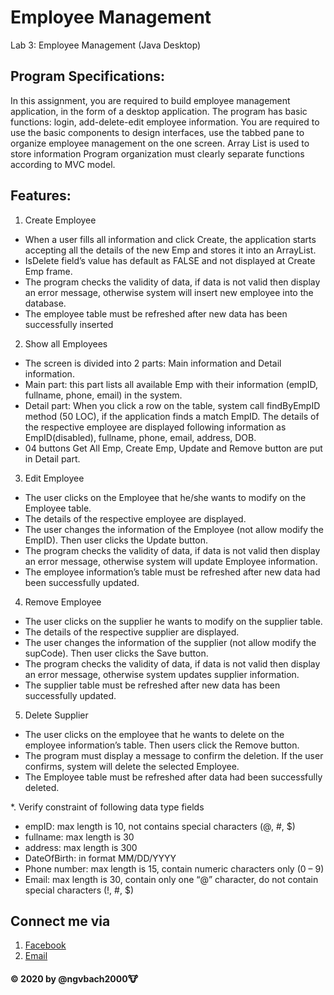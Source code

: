 # Employee Management
Lab 3: Employee Management
(Java Desktop)

## Program Specifications:
In this assignment, you are required to build employee management application, in the form of a desktop
application. The program has basic functions: login, add-delete-edit employee information. You are required
to use the basic components to design interfaces, use the tabbed pane to organize employee management on
the one screen. Array List is used to store information
Program organization must clearly separate functions according to MVC model.

## Features:
1. Create Employee
 - When a user fills all information and click Create, the application starts accepting all the details
of the new Emp and stores it into an ArrayList.
 - IsDelete field’s value has default as FALSE and not displayed at Create Emp frame.
 - The program checks the validity of data, if data is not valid then display an error message,
otherwise system will insert new employee into the database.
 - The employee table must be refreshed after new data has been successfully inserted

2. Show all Employees 
 - The screen is divided into 2 parts: Main information and Detail information.
 - Main part: this part lists all available Emp with their information (empID, fullname, phone,
email) in the system.
 - Detail part: When you click a row on the table, system call findByEmpID method (50 LOC), if the
application finds a match EmpID. The details of the respective employee are displayed following
information as EmpID(disabled), fullname, phone, email, address, DOB.
 - 04 buttons Get All Emp, Create Emp, Update and Remove button are put in Detail part.
 
3. Edit Employee
  - The user clicks on the Employee that he/she wants to modify on the Employee table.
  - The details of the respective employee are displayed.
  - The user changes the information of the Employee (not allow modify the EmpID). Then user
clicks the Update button.
  - The program checks the validity of data, if data is not valid then display an error message,
otherwise system will update Employee information.
  - The employee information’s table must be refreshed after new data had been successfully
updated.
  
4. Remove Employee
 - The user clicks on the supplier he wants to modify on the supplier table.
 - The details of the respective supplier are displayed.
 - The user changes the information of the supplier (not allow modify the supCode). Then user clicks the Save button.
 - The program checks the validity of data, if data is not valid then display an error message, otherwise system updates supplier information.
 - The supplier table must be refreshed after new data has been successfully updated.
 
5. Delete Supplier
 - The user clicks on the employee that he wants to delete on the employee information’s table.
Then users click the Remove button.
 - The program must display a message to confirm the deletion. If the user confirms, system will
delete the selected Employee.
 - The Employee table must be refreshed after data had been successfully deleted.

*. Verify constraint of following data type fields
 - empID: max length is 10, not contains special characters (@, #, $) 
 - fullname: max length is 30
 - address: max length is 300
 - DateOfBirth: in format MM/DD/YYYY
 - Phone number: max length is 15, contain numeric characters only (0 – 9)
 - Email: max length is 30, contain only one “@” character, do not contain special characters (!, #,
$)

## Connect me via 
1. [Facebook](https://fb.me/ngvbach2000)
2. [Email](mailto:ngvbach2000@gmail.com)

#### © 2020 by @ngvbach2000:cow:
